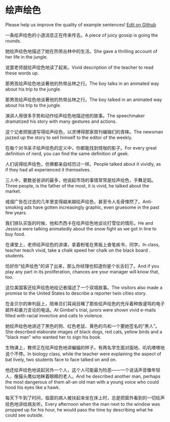 # 绘声绘色

Please help us improve the quality of example sentences! [Edit on Github](https://github.com/jiyushe/jiyu-example-sentence-source/blob/main/chinese/huishenghuise.md)

<p><span class="chinese">一条绘声绘色的小道消息正在传来传去。</span><span class="english">A piece of juicy gossip is going the rounds.</span></p>

<p><span class="chinese">她绘声绘色地描述了她在热带丛林中的生活。</span><span class="english">She gave a thrilling account of her life in the jungle.</span></p>

<p><span class="chinese">说罢老师就绘声绘色地读了起来。</span><span class="english">Vivid description of the teacher to read these words up.</span></p>

<p><span class="chinese">那男孩绘声绘色地谈著他的热带丛林之行。</span><span class="english">The boy talks in an animated way about his trip to the jungle.</span></p>

<p><span class="chinese">那男孩绘声绘色地谈著他的热带丛林之行。</span><span class="english">The boy talked in an animated way about his trip to the jungle.</span></p>

<p><span class="chinese">演讲人用很多手势和动作绘声绘色地描述他的故事。</span><span class="english">The speechmaker  dramatized his story with many gestures and actions.</span></p>

<p><span class="chinese">这个记者把报道写得绘声绘色，以求博得那家周刊编辑们的青睐。</span><span class="english">The newsman jazzed up the story to sell himself to the editor of the weekly.</span></p>

<p><span class="chinese">在每个对书呆子绘声绘色的定义中，你都能找到怪咖的影子。</span><span class="english">For every great definition of nerd, you can find the same definition of geek.</span></p>

<p><span class="chinese">人们说得绘声绘色，仿佛都亲自经历过一样。</span><span class="english">People talked about it vividly, as if they had all experienced it themselves.</span></p>

<p><span class="chinese">三人中，要数爸爸讲的最多，他说起市场的事情常常是绘声绘色，手舞足蹈。</span><span class="english">Three people, is the father of the most, it is vivid, he talked about the market.</span></p>

<p><span class="chinese">戒烟广告在过去的几年里变得越来越绘声绘色，甚至令人毛骨悚然了。</span><span class="english">Anti-smoking ads have gotten increasingly graphic, even gruesome in the past few years.</span></p>

<p><span class="chinese">我们排队买饭的时候，他和杰西卡在绘声绘色地谈论打雪仗的情形。</span><span class="english">He and Jessica were talking animatedly about the snow fight as we got in line to buy food.</span></p>

<p><span class="chinese">在课堂上，老师绘声绘色的讲课，拿着粉笔在黑板上奋笔疾书，同学。</span><span class="english">In class, teacher teach vivid, take a chalk speed her chalk on the black board . students.</span></p>

<p><span class="chinese">恰好你"绘声绘色"的讲了出来，那么你经理也知道你是个长舌妇了。</span><span class="english">And if you play any part in its proliferation, chances are your manager will know that, too.</span></p>

<p><span class="chinese">这位美国客还绘声绘色地给记者描述了一个双城故事。</span><span class="english">The visitors also made a promise to the United States to describe a reporter twin cities story.</span></p>

<p><span class="chinese">在金贝尔的审判庭上，陪审员们耳闻目睹了那些绘声绘色的充斥着种族谩骂的电子邮件和暴力言论的电话。</span><span class="english">At Gimbel's trial, jurors were shown vivid e-mails filled with racial invective and calls to violence.</span></p>

<p><span class="chinese">她绘声绘色地讲述了黑色的狗、红色老鼠、黄色的鸟和一个要她签名的“黑人”。</span><span class="english">She described elaborate images of black dogs, red cats, yellow birds and a "black man" who wanted her to sign his book.</span></p>

<p><span class="chinese">生物课上，教师正在绘声绘色地讲蝙蝠的样子。有两名学生面对面地、叽叽喳喳地说个不停。</span><span class="english">In biology class, while the teacher were explaining the aspect of bat lively, two students face to face talked on and on.</span></p>

<p><span class="chinese">他还绘声绘色地说起另外一个人，这个人可能最为险恶——一个说话声音像年轻人，像猫头鹰似地眯着眼睛的老人。</span><span class="english">And he described another man, perhaps the most dangerous of them all-an old man with a young voice who could hood his eyes like a hawk.</span></p>

<p><span class="chinese">每天下午到了时间，临窗的病人被扶起来坐在床上时，总是把窗外看到的一切绘声绘色地讲给病友听。</span><span class="english">Every afternoon when the man next to the window was propped up for his hour, he would pass the time by describing what he could see outside.</span></p>

